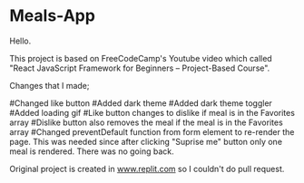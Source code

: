 # Meals-App

Hello.

This project is based on FreeCodeCamp's Youtube video which called "React JavaScript Framework for Beginners – Project-Based Course".

Changes that I made;

  #Changed like button
  #Added dark theme
  #Added dark theme toggler
  #Added loading gif
  #Like button changes to dislike if meal is in the Favorites array
  #Dislike button also removes the meal if the meal is in the Favorites array
  #Changed preventDefault function from form element to re-render the page. This was needed since after clicking "Suprise me" button only one meal is rendered. There was   no going back.

Original project is created in www.replit.com so I couldn't do pull request.  
